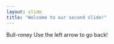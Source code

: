 ```yaml
---
layout: slide
title: "Welcome to our second slide!"
---
```

Bull-roney
Use the left arrow to go back!
